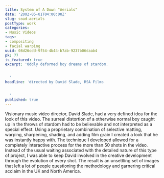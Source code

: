 ```yaml
---
title: System of A Down "Aerials"
date: '2002-05-01T04:00:00Z'
slug: soad-aerials
postType: work
categories:
- Music Videos
tags:
- compositing
- facial warping
uuid: 08d26cdd-9f54-4b44-b7ab-9237b06daab4
pk: 77
is_featured: true
excerpt: 'Oddly deformed boy dreams of stardom.


  '
headline: 'directed by David Slade, RSA Films


  '
published: true
---
```

Visionary music video director, David Slade, had a very defined idea for the
look of this video. The surreal distortion of a otherwise normal boy caught up
in the throws of stardom had to be believable and not interpreted as a special
effect. Using a proprietary combination of selective matting, warping,
sharpening, shading, and adding film grain I created a look that he was
instantly happy with. The technique I developed allowed for a completely
interactive process for the more than 50 shots in the video. Instead of the
usual waiting associated with the detailed nature of this type of project, I
was able to keep David involved in the creative development through the
evolution of every shot. The result is an unsettling set of images that left a
lot of people questioning the methodology and garnering critical acclaim in
the UK and North America.


